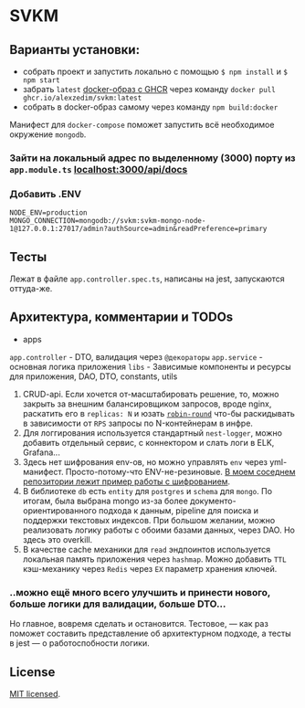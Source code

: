 # SVKM

## Варианты установки: 

- собрать проект и запустить локально с помощью `$ npm install` и `$ npm start`
- забрать `latest` [docker-образ с GHCR](https://github.com/AlexZeDim/svkm/pkgs/container/svkm) через команду `docker pull ghcr.io/alexzedim/svkm:latest`
- собрать в docker-образ самому через команду `npm build:docker`

Манифест для `docker-compose` поможет запустить всё необходимое окружение `mongodb`.

### Зайти на локальный адрес по выделенному (3000) порту из `app.module.ts` [localhost:3000/api/docs](http://localhost:3000/api/docs)

### Добавить .ENV 
```dotenv
NODE_ENV=production
MONGO_CONNECTION=mongodb://svkm:svkm-mongo-node-1@127.0.0.1:27017/admin?authSource=admin&readPreference=primary
```

## Тесты

Лежат в файле `app.controller.spec.ts`, написаны на jest, запускаются оттуда-же.

## Архитектура, комментарии и TODOs

- apps

`app.controller` - DTO, валидация через `@декораторы`
`app.service` - основная логика приложения
`libs` - Зависимые компоненты и ресурсы для приложения, DAO, DTO, constants, utils

1.  CRUD-api. Если хочется от-масштабировать решение, то, можно закрыть за внешним балансировщиком запросов, вроде nginx, раскатить его в `replicas: N` и юзать [`robin-round`](https://en.wikipedia.org/wiki/Round-robin_scheduling) что-бы раскидывать в зависимости от `RPS` запросы по N-контейнерам в инфре.
2. Для логгирования используется стандартный `nest-logger`, можно добавить отдельный сервис, с коннектором и слать логи в ELK, Grafana...
3. Здесь нет шифрования env-ов, но можно управлять `env` через yml-манифест. Просто-потому-что ENV-не-резиновые. [В моем соседнем репозитории лежит пример работы с шифрованием](https://github.com/AlexZeDim/cmnw/blob/master/libs/configuration/src/postgres.config.ts).
4. В библиотеке `db` есть `entity` для `postgres` и `schema` для `mongo`. По итогам, была выбрана mongo из-за более документо-ориентированного подхода к данным, pipeline для поиска и поддержки текстовых индексов.
При большом желании, можно реализовать логику работы с обоими базами данных, через DAO. Но здесь это overkill. 
5. В качестве cache механики для `read` эндпоинтов используется локальная память приложения через `hashmap`. Можно добавить `TTL` кэш-механику через `Redis` через `EX` параметр хранения ключей.

### ..можно ещё много всего улучшить и принести нового, больше логики для валидации, больше DTO...

Но главное, вовремя сделать и остановится. Тестовое, — как раз поможет составить представление об архитектурном подходе, а тесты в jest — о работоспобности логики. 

## License

[MIT licensed](LICENSE).
